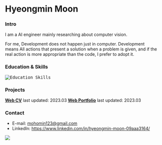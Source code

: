 # Hyeongmin Moon

### Intro
I am a AI engineer mainly researching about computer vision.

For me, Development does not happen just in computer. Development means All actions that present a solution when a problem is given, and if the real action is more appropriate than the code, I prefer to adopt it.

### Education & Skills
<kbd>![Education_Skills](https://user-images.githubusercontent.com/32811724/206066611-3231bdd2-fa7c-4699-86c7-8f07c185af70.png)</kbd>

### Projects
**[Web CV](https://mohomin.notion.site/mohomin/d0b18c9ace81452c97fe4c3ab0a8037d)** last updated: 2023.03
**[Web Portfolio](https://mohomin.notion.site/mohomin/4fcf2f8f5ebd46bdb7724ab16d1afada)** last updated: 2023.03

### Contact
* E-mail: mohomin123@gmail.com
* LinkedIn: https://www.linkedin.com/in/hyeongmin-moon-09aaa3164/

![](https://leetcard.jacoblin.cool/HyeongminMoon?ext=activity)
